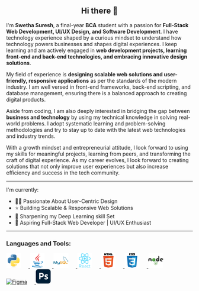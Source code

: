 <h2 align="center">Hi there 👋</h2>

I'm **Swetha Suresh**, a final-year **BCA** student with a passion for **Full-Stack Web Development, UI/UX Design, and Software Development**. I have technology experience shaped by a curious mindset to understand how technology powers businesses and shapes digital experiences. I keep learning and am actively engaged in **web development projects, learning front-end and back-end technologies, and embracing innovative design solutions**.

My field of experience is **designing scalable web solutions and user-friendly, responsive applications** as per the standards of the modern industry. I am well versed in front-end frameworks, back-end scripting, and database management, ensuring there is a balanced approach to creating digital products.

Aside from coding, I am also deeply interested in bridging the gap between **business and technology** by using my technical knowledge in solving real-world problems. I adopt systematic learning and problem-solving methodologies and try to stay up to date with the latest web technologies and industry trends.

With a growth mindset and entrepreneurial attitude, I look forward to using my skills for meaningful projects, learning from peers, and transforming the craft of digital experience. As my career evolves, I look forward to creating solutions that not only improve user experiences but also increase efficiency and success in the tech community.


---
I'm currently:
- 👩‍💻 Passionate About User-Centric Design
- ⭐ Building Scalable & Responsive Web Solutions
- 🌱 Sharpening my Deep Learning skill Set
- 👯 Aspiring Full-Stack Web Developer | UI/UX Enthusiast
---
<h3 align="left">Languages and Tools:</h3>
<p align="left">
  <a href="https://www.python.org" target="_blank" rel="noreferrer">
    <img src="https://raw.githubusercontent.com/devicons/devicon/master/icons/python/python-original.svg" alt="Python" width="40" height="40" style="margin-right: 20px;"/>
  </a>
  <a href="https://www.java.com" target="_blank" rel="noreferrer">
    <img src="https://raw.githubusercontent.com/devicons/devicon/master/icons/java/java-original.svg" alt="Java" width="40" height="40" style="margin-right: 20px;"/>
  </a>
  <a href="https://www.w3schools.com/sql/" target="_blank" rel="noreferrer">
    <img src="https://raw.githubusercontent.com/devicons/devicon/master/icons/mysql/mysql-original-wordmark.svg" alt="SQL" width="40" height="40" style="margin-right: 20px;"/>
  </a>
  <a href="https://reactjs.org/" target="_blank" rel="noreferrer">
    <img src="https://raw.githubusercontent.com/devicons/devicon/master/icons/react/react-original-wordmark.svg" alt="React" width="40" height="40" style="margin-right: 20px;"/>
  </a>
  <a href="https://www.w3.org/html/" target="_blank" rel="noreferrer">
    <img src="https://raw.githubusercontent.com/devicons/devicon/master/icons/html5/html5-original-wordmark.svg" alt="HTML" width="40" height="40" style="margin-right: 20px;"/>
  </a>
  <a href="https://www.w3schools.com/css/" target="_blank" rel="noreferrer">
    <img src="https://raw.githubusercontent.com/devicons/devicon/master/icons/css3/css3-original-wordmark.svg" alt="CSS" width="40" height="40" style="margin-right: 20px;"/>
  </a>
  <a href="https://nodejs.org" target="_blank" rel="noreferrer">
    <img src="https://raw.githubusercontent.com/devicons/devicon/master/icons/nodejs/nodejs-original-wordmark.svg" alt="Node.js" width="40" height="40" style="margin-right: 20px;"/>
  </a>
  <a href="https://www.figma.com/" target="_blank" rel="noreferrer">
    <img src="https://upload.wikimedia.org/wikipedia/commons/3/33/Figma-logo.svg" alt="Figma" width="40" height="40" style="margin-right: 20px;"/>
  </a>
  <a href="https://www.adobe.com/products/photoshop.html" target="_blank" rel="noreferrer">
    <img src="https://raw.githubusercontent.com/devicons/devicon/master/icons/photoshop/photoshop-plain.svg" alt="Photoshop" width="40" height="40"/>
  </a>
</p>
